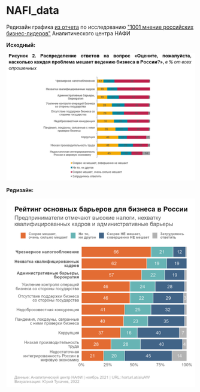 # NAFI_data

Редизайн графика [из отчета](https://nafi.ru/upload/pressrelease/Survey%20results_NAFI%20PwC_Business%20in%20Russia%202021%20(2nd%20wave).docx) по исследованию ["1001 мнение российских бизнес-лидеров"](https://nafi.ru/analytics/1001-mnenie-rossiyskikh-biznes-liderov-2-ya-volna-issledovaniya-pwc-i-nafi/) Аналитического центра НАФИ

**Исходный:**

![](images/source.png)

**Редизайн:**

![](images/nafi_data.png)
